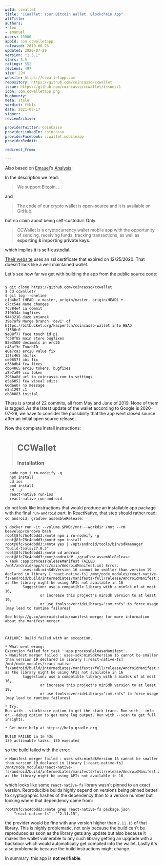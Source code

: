 ```yaml
---
wsId: ccwallet
title: "CCWallet: Your Bitcoin Wallet. Blockchain App"
altTitle: 
authors:
- leo
- emanuel
users: 10000
appId: com.ccwalletapp
released: 2019-06-26
updated: 2020-07-29
version: "1.3.1"
stars: 3.5
ratings: 552
reviews: 497
size: 22M
website: https://ccwalletapp.com
repository: https://github.com/coincasso/ccwallet
issue: https://github.com/coincasso/ccwallet/issues/1
icon: com.ccwalletapp.png
bugbounty: 
meta: stale
verdict: ftbfs
date: 2021-08-17
signer: 
reviewArchive:

providerTwitter: CoinCasso
providerLinkedIn: coincasso
providerFacebook: ccwallet.mobileapp
providerReddit: 

redirect_from:

---
```


Also based on [Emauel](https://gitlab.com/e3amn2l)'s
[Analysis](https://gitlab.com/walletscrutiny/walletScrutinyCom/-/issues/172#note_522567637):

In the description we read:

> We support Bitcoin, ...

and

> The code of our crypto wallet is open-source and it is available on GitHub.

but no claim about being self-custodial. Only:

> CCWallet is a cryptocurrency wallet mobile app with the opportunity of
  sending, receiving funds, tracking transactions, as well as
  **exporting & importing private keys**.

which implies it is self-custodial.

[Their website](https://ccwalletapp.com/) uses an ssl certificate that expired
on 12/25/2020. That doesn't look like a well maintained wallet.

Let's see how far we get with building the app from the public source code:

```

$ git clone https://github.com/coincasso/ccwallet
$ cd ccwallet/
$ git log --oneline 
c1b4be7 (HEAD -> master, origin/master, origin/HEAD) +
c7cc54a Name changes
7c384e4 La commit
210b34a bugfixes
9443216 duzo zmianek
39e7af9 Merge branch 'dev1' of https://bitbucket.org/kacpertcn/coincasso-wallet into HEAD
f1586c0 -
9e08f77 face touch id p1
fc58f85 main store bugfixes
82e3500 decimals in erc20
c45af3e TouchID
e0e7ca3 erc20 value fix
13fc465 abifix
ce9857f abi fix
e33bdb4 few fixes
cb64865 erc20 tokens, bugfixes
a8e7a09 ccx token
293ba8d url to coincasso.com in settings
e5e6052 few visual edits
66dae07 no message
e5a1297 с1
cb8b083 initial
```

There is a total of 22 commits, all from May and June of 2019. None of them is
tagged. As the latest update of the wallet according to Google is 2020-07-29, we
have to consider the possibility that the app went closed source after an
initial open source release.

Now the complete install instructions:

> # CCWallet 
> 
> ### Installation
      sudo npm i rn-nodeify -g
      npm install
      cd ios
      pod install
      cd ../
      react-native run-ios
      react-native run-android

do not look like instructions that would produce an installable app package with
the final `run-android` part. In ReactNative, that step should rather read:
`cd android; gradlew assembleRelease`:

```
$ docker run -it --volume $PWD:/mnt --workdir /mnt --rm beevelop/cordova bash
root@8fc76c4dbdd3:/mnt# npm i rn-nodeify -g
root@8fc76c4dbdd3:/mnt# npm install
root@8fc76c4dbdd3:/mnt# yes | /opt/android/tools/bin/sdkmanager "build-tools;27.0.3"
root@8fc76c4dbdd3:/mnt# cd android
root@8fc76c4dbdd3:/mnt/android# ./gradlew assembleRelease
> Task :app:processReleaseManifest FAILED
/mnt/android/app/src/main/AndroidManifest.xml Error:
        uses-sdk:minSdkVersion 16 cannot be smaller than version 19 declared in library [:react-native-fs] /mnt/node_modules/react-native-fs/android/build/intermediates/manifests/full/release/AndroidManifest.xml as the library might be using APIs not available in 16
        Suggestion: use a compatible library with a minSdk of at most 16,
                or increase this project's minSdk version to at least 19,
                or use tools:overrideLibrary="com.rnfs" to force usage (may lead to runtime failures)

See http://g.co/androidstudio/manifest-merger for more information about the manifest merger.



FAILURE: Build failed with an exception.

* What went wrong:
Execution failed for task ':app:processReleaseManifest'.
> Manifest merger failed : uses-sdk:minSdkVersion 16 cannot be smaller than version 19 declared in library [:react-native-fs] /mnt/node_modules/react-native-fs/android/build/intermediates/manifests/full/release/AndroidManifest.xml as the library might be using APIs not available in 16
        Suggestion: use a compatible library with a minSdk of at most 16,
                or increase this project's minSdk version to at least 19,
                or use tools:overrideLibrary="com.rnfs" to force usage (may lead to runtime failures)

* Try:
Run with --stacktrace option to get the stack trace. Run with --info or --debug option to get more log output. Run with --scan to get full insights.

* Get more help at https://help.gradle.org

BUILD FAILED in 1m 43s
139 actionable tasks: 139 executed
```

so the build failed with the error:

```
> Manifest merger failed : uses-sdk:minSdkVersion 16 cannot be smaller than version 19 declared in library [:react-native-fs] /mnt/node_modules/react-native-fs/android/build/intermediates/manifests/full/release/AndroidManifest.xml as the library might be using APIs not available in 16
```

which looks like some `react-native-fs` library wasn't pinned to an exact version. Reproducible
builds highly depend on versions being pinned better to cryptographic hashes of
the dependency than to a version number but looking where that dependency came
from:

```
root@8fc76c4dbdd3:/mnt# grep react-native-fs package.json
    "react-native-fs": "^2.11.15",
```

the provider would be fine with any version higher than `2.11.15` of that
library. This is highly problematic, not only because the build can't be
reproduced as soon as the library gets any update but also because it makes the
wallet vulnerable to any such library getting an upgrade with a backdoor which
would automatically get compiled into the wallet. Lastly it's also problematic
because the build instructions might change.

In summary, this app is **not verifiable**.
